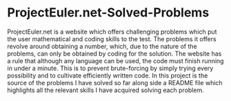 # ProjectEuler.net-Solved-Problems
ProjectEuler.net is a website which offers challenging problems which put the user mathematical and coding skills to the test. The problems it offers revolve around obtaining a number, which, due to the nature of the problems, can only be obtained by coding for the solution. The website has a rule that although any language can be used, the code must finish running in under a minute. This is to prevent brute-forcing by simply trying every possibility and to cultivate efficiently written code. In this project is the source of the problems I have solved so far along side a README file which highlights all the relevant skills I have acquired solving each problem.
